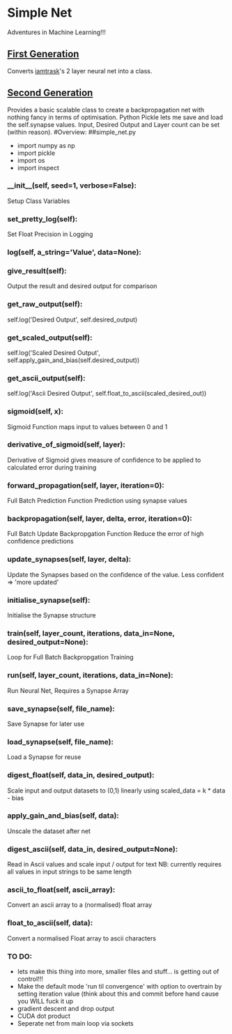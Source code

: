 # Simple Net
Adventures in Machine Learning!!!
## [First Generation](https://github.com/jamesrobertcarthew/machine-learning-experiments/tree/first-generation)
Converts [iamtrask](http://iamtrask.github.io/)'s 2 layer neural net into a class.
## [Second Generation](https://github.com/jamesrobertcarthew/machine-learning-experiments/tree/second-generation)
Provides a basic scalable class to create a backpropagation net with nothing fancy in terms of optimisation. Python Pickle lets me save and load the self.synapse values. Input, Desired Output and Layer count can be set (within reason).
#Overview:
##simple_net.py
* import numpy as np
* import pickle
* import os
* import inspect
### \_\_init\_\_(self, seed=1, verbose=False):
 Setup Class Variables
### set\_pretty\_log(self):
 Set Float Precision in Logging
### log(self, a\_string='Value', data=None):
### give\_result(self):
 Output the result and desired output for comparison
### get\_raw\_output(self):
 self.log('Desired Output', self.desired\_output)
### get\_scaled\_output(self):
 self.log('Scaled Desired Output', self.apply\_gain\_and\_bias(self.desired\_output))
### get\_ascii\_output(self):
 self.log('Ascii Desired Output', self.float\_to\_ascii(scaled\_desired\_out))
### sigmoid(self, x):
 Sigmoid Function maps input to values between 0 and 1
### derivative\_of\_sigmoid(self, layer):
 Derivative of Sigmoid gives measure of confidence to be applied to calculated error during training
### forward\_propagation(self, layer, iteration=0):
 Full Batch Prediction Function
 Prediction using synapse values
### backpropagation(self, layer, delta, error, iteration=0):
 Full Batch Update Backpropgation Function
 Reduce the error of high confidence predictions
### update\_synapses(self, layer, delta):
 Update the Synapses based on the confidence of the value. Less confident => 'more updated'
### initialise\_synapse(self):
 Initialise the Synapse structure
### train(self, layer\_count, iterations, data\_in=None, desired\_output=None):
 Loop for Full Batch Backpropgation Training
### run(self, layer\_count, iterations, data\_in=None):
 Run Neural Net, Requires a Synapse Array
### save\_synapse(self, file\_name):
 Save Synapse for later use
### load\_synapse(self, file\_name):
 Load a Synapse for reuse
### digest\_float(self, data\_in, desired\_output):
 Scale input and output datasets to (0,1) linearly using scaled\_data = k * data - bias
### apply\_gain\_and\_bias(self, data):
 Unscale the dataset after net
### digest\_ascii(self, data\_in, desired\_output=None):
 Read in Ascii values and scale input / output for text
 NB: currently requires all values in input strings to be same length
### ascii\_to\_float(self, ascii\_array):
 Convert an ascii array to a (normalised) float array
### float\_to\_ascii(self, data):
 Convert a normalised Float array to ascii characters
### TO DO:
* lets make this thing into more, smaller files and stuff... is getting out of control!!!
* Make the default mode 'run til convergence' with option to overtrain by setting iteration value (think about this and commit before hand cause you WILL fuck it up
* gradient descent and drop output
* CUDA dot product
* Seperate net from main loop via sockets

